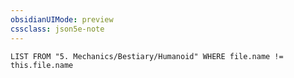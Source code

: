 ```yaml
---
obsidianUIMode: preview
cssclass: json5e-note
---
```

```dataview
LIST FROM "5. Mechanics/Bestiary/Humanoid" WHERE file.name != this.file.name
```